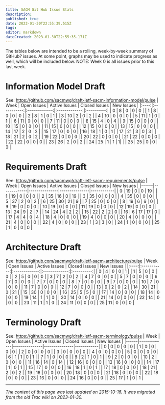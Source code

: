 ```yaml
---
title: SACM Git Hub Issue Stats
description: 
published: true
date: 2023-01-30T22:55:39.515Z
tags: 
editor: markdown
dateCreated: 2023-01-30T22:55:35.171Z
---
```


The tables below are intended to be a rolling, week-by-week summary of GitHub? issues. At some point, graphs may be used to indicate progress as well, which will be included below. NOTE: Week 0 is all issues prior to this last week.

# Information Model Draft
See: https://github.com/sacmwg/draft-ietf-sacm-information-model/pulse
| Week | Open Issues | Active Issues | Closed Issues | New Issues |
|:----:|:-----------:|:-------------:|:-------------:|:----------:|
| 0    | 8           | 0             | 0             | 0          |
| 1    | 8           | 0             | 0             | 0          |
| 2    | 8           | 1             | 0             | 1          |
| 3    | 10          | 2             | 0             | 2          |
| 4    | 10          | 0             | 0             | 0          |
| 5    | 11          | 1             | 0             | 1          |
| 6    | 11          | 0             | 0             | 0          |
| 7    | 11          | 0             | 0             | 0          |
| 8    | 15          | 4             | 0             | 4          |
| 9    | 15          | 0             | 0             | 0          |
| 10   | 15          | 0             | 0             | 0          |
| 11   | 15          | 0             | 0             | 0          |
| 12   | 15          | 0             | 0             | 0          |
| 13   | 15          | 0             | 0             | 0          |
| 14   | 17          | 2             | 0             | 2          |
| 15   | 17          | 0             | 0             | 0          |
| 16   | 18          | 1             | 0             | 1          |
| 17   | 21          | 3             | 0             | 3          |
| 18   | 21          | 2             | 0             | 2          |
| 19   | 22          | 0             | 0             | 0          |
| 20   | 22          | 0             | 0             | 0          |
| 21   | 22          | 0             | 0             | 0          |
| 22   | 22          | 0             | 0             | 0          |
| 23   | 26          | 2             | 0             | 2          |
| 24   | 25          | 1             | 1             | 1\|        |
| 25   | 25          | 0             | 0             | 0          |
# Requirements Draft
See: https://github.com/sacmwg/draft-ietf-sacm-requirements/pulse
| Week | Open Issues | Active Issues | Closed Issues | New Issues |
|------|-------------|---------------|---------------|------------|
| 0    | 19          | 0             | 0             | 19         |
| 1    | 19          | 0             | 0             | 0          |
| 2    | 35          | 16            | 0             | 16         |
| 3    | 35          | 0             | 0             | 0          |
| 4    | 35          | 0             | 0             | 0          |
| 5    | 37          | 2             | 0             | 2          |
| 6    | 25          | 30            | 21            | 9          |
| 7    | 25          | 0             | 0             | 0          |
| 8    | 19          | 6             | 6             | 0          |
| 9    | 19          | 0             | 0             | 0          |
| 10   | 19          | 0             | 0             | 0          |
| 11   | 19          | 0             | 0             | 0          |
| 12   | 19          | 0             | 0             | 0          |
| 13   | 24          | 9             | 2             | 7          |
| 14   | 24          | 4             | 2             | 2          |
| 15   | 22          | 2             | 2             | 0          |
| 16   | 6           | 17            | 17            | 0          |
| 17   | 4           | 4             | 0             | 4          |
| 18   | 4           | 0             | 0             | 0          |
| 19   | 4           | 0             | 0             | 0          |
| 20   | 4           | 0             | 0             | 0          |
| 21   | 4           | 0             | 0             | 0          |
| 22   | 4           | 0             | 0             | 0          |
| 23   | 1           | 3             | 3             | 0          |
| 24   | 1           | 0             | 0             | 0          |
| 25   | 1           | 0             | 0             | 0          |
# Architecture Draft
See: https://github.com/sacmwg/draft-ietf-sacm-architecture/pulse
| Week | Open Issues | Active Issues | Closed Issues | New Issues |
|:----:|:-----------:|:-------------:|:-------------:|:----------:|
| 0    | 4           | 0             | 0             | 1          |
| 1    | 5           | 0             | 0             | 0          |
| 2    | 5           | 0             | 0             | 0          |
| 3    | 7           | 2             | 0             | 2          |
| 4    | 7           | 0             | 0             | 0          |
| 5    | 7           | 0             | 0             | 0          |
| 6    | 7           | 0             | 0             | 0          |
| 7    | 7           | 0             | 0             | 0          |
| 8    | 7           | 0             | 0             | 0          |
| 9    | 7           | 0             | 0             | 0          |
| 10   | 7           | 0             | 0             | 0          |
| 11   | 7           | 0             | 0             | 0          |
| 12   | 7           | 0             | 0             | 0          |
| 13   | 9           | 2             | 0             | 2          |
| 14   | 30          | 21            | 0             | 21         |
| 15   | 30          | 0             | 0             | 0          |
| 16   | 25          | 5             | 5             | 0          |
| 17   | 14          | 0             | 0             | 0          |
| 18   | 14          | 0             | 0             | 0          |
| 19   | 14          | 1             | 1             | 0          |
| 20   | 14          | 0             | 0             | 0          |
| 21   | 14          | 0             | 0             | 0          |
| 22   | 14          | 0             | 0             | 0          |
| 23   | 11          | 1             | 1             | 0          |
| 24   | 11          | 0             | 0             | 0          |
| 25   | 11          | 0             | 0             | 0          |
# Terminology Draft 
See: https://github.com/sacmwg/draft-ietf-sacm-terminology/pulse
| Week | Open Issues | Active Issues | Closed Issues | New Issues |
|------|-------------|---------------|---------------|------------|
| 0    | 0           | 0             | 0             | 0          |
| 1    | 0           | 0             | 0             | 0          |
| 2    | 0           | 0             | 0             | 0          |
| 3    | 0           | 0             | 0             | 0          |
| 4    | 0           | 0             | 0             | 0          |
| 5    | 0           | 0             | 0             | 0          |
| 6    | 1           | 1             | 0             | 1          |
| 7    | 1           | 0             | 0             | 0          |
| 8    | 2           | 1             | 0             | 1          |
| 9    | 2           | 0             | 0             | 0          |
| 10   | 2           | 0             | 0             | 0          |
| 11   | 16          | 14            | 0             | 14         |
| 12   | 16          | 0             | 0             | 0          |
| 13   | 16          | 0             | 0             | 0          |
| 14   | 17          | 1             | 0             | 1          |
| 15   | 17          | 0             | 0             | 0          |
| 16   | 18          | 1             | 0             | 1          |
| 17   | 18          | 0             | 0             | 0          |
| 18   | 21          | 2             | 0             | 2          |
| 19   | 18          | 0             | 0             | 0          |
| 20   | 18          | 0             | 0             | 0          |
| 21   | 18          | 0             | 0             | 0          |
| 22   | 18          | 0             | 0             | 0          |
| 23   | 16          | 0             | 0             | 0          |
| 24   | 16          | 0             | 0             | 0          |
| 25   | 17          | 1             | 0             | 1          |
&nbsp;
&nbsp;
&nbsp;

---

*The content of this page was last updated on 2015-10-16. It was migrated from the old Trac wiki on 2023-01-30.*